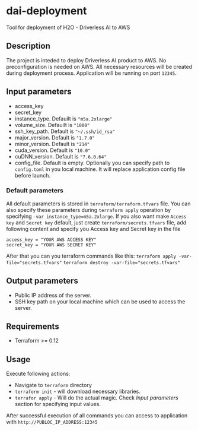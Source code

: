 # dai-deployment
Tool for deployment of H2O - Driverless AI to AWS

## Description
The project is inteded to deploy Driverless AI product to AWS. No preconfiguration is needed on AWS. All necessary resources will be created during deployment process. Application will be running on port `12345`.

## Input parameters
* access_key
* secret_key
* instance_type. Defauilt is `"m5a.2xlarge"`
* volume_size. Defauilt is `"1000"`
* ssh_key_path. Default is `"~/.ssh/id_rsa"`
* major_version. Default is `"1.7.0"`
* minor_version. Default is `"214"`
* cuda_version. Default is `"10.0"`
* cuDNN_version. Default is `"7.6.0.64"`
* config_file. Default is empty. Optionally you can specify path to `config.toml` in you local machine. It will replace application config file before launch. 

### Default parameters
All default parameters is stored in `terraform/terraform.tfvars` file. You can also specify these parameters during `terraform apply` operation by specifying `-var instance_type=m5a.2xlarge`. If you also want make `Access key` and `Secret key` default, just create `terraform/secrets.tfvars` file, add following content and specify you Access key and Secret key in the file

```
access_key = "YOUR AWS ACCESS KEY"
secret_key = "YOUR AWS SECRET KEY"
```
After that you can you terraform commands like this: 
`terraform apply -var-file="secrets.tfvars"`
`terraform destroy -var-file="secrets.tfvars"`


## Output parameters
* Public IP address of the server.
* SSH key path on your local machine which can be used to access the server.

## Requirements
* Terraform >= 0.12

## Usage
Execute following actions:
* Navigate to `terraform` directory 
* `terraform init` - will download necessary libraries.
* `terrafor apply` - Will do the actual magic. Check _Input parameters_ section for specifying input values.

After successful execution of all commands you can access to application with `http://PUBLOC_IP_ADDRESS:12345`
